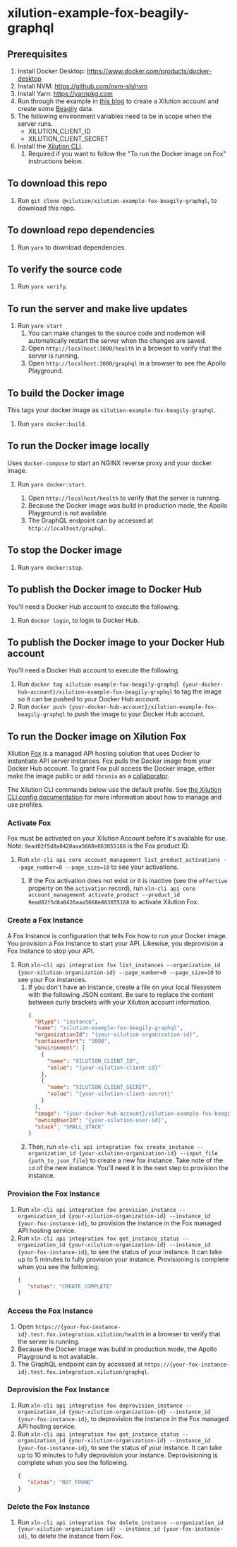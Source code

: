 # xilution-example-fox-beagily-graphql

## Prerequisites

1. Install Docker Desktop: https://www.docker.com/products/docker-desktop
1. Install NVM: https://github.com/nvm-sh/nvm
1. Install Yarn: https://yarnpkg.com
1. Run through the example in [this blog](https://blog.xilution.com/5018604022235529367) to create a Xilution account and create some [Beagily](https://products.xilution.com/basics/beagily) data.
1. The following environment variables need to be in scope when the server runs.
    * XILUTION_CLIENT_ID
    * XILUTION_CLIENT_SECRET
1. Install the [Xilution CLI](https://docs.xilution.com/cli/).
    1. Required if you want to follow the "To run the Docker image on Fox" instructions below.

## To download this repo

1. Run `git clone @xilution/xilution-example-fox-beagily-graphql`, to download this repo.

## To download repo dependencies

1. Run `yarn` to download dependencies.

## To verify the source code

1. Run `yarn verify`.

## To run the server and make live updates

1. Run `yarn start`
    1. You can make changes to the source code and nodemon will automatically restart the server when the changes are saved.
    1. Open `http://localhost:3000/health` in a browser to verify that the server is running.
    1. Open `http://localhost:3000/graphql` in a browser to see the Apollo Playground.

## To build the Docker image
This tags your docker image as `xilution-example-fox-beagily-graphql`.

1. Run `yarn docker:build`.

## To run the Docker image locally
Uses `docker-compose` to start an NGINX reverse proxy and your docker image.

1. Run `yarn docker:start`.

    1. Open `http://localhost/health` to verify that the server is running.
    1. Because the Docker image was build in production mode, the Apollo Playground is not available.
    1. The GraphQL endpoint can by accessed at `http://localhost/graphql`.

## To stop the Docker image

1. Run `yarn docker:stop`.

## To publish the Docker image to Docker Hub
You'll need a Docker Hub account to execute the following.

1. Run `docker login`, to login to Docker Hub.

## To publish the Docker image to your Docker Hub account
You'll need a Docker Hub account to execute the following.

1. Run `docker tag xilution-example-fox-beagily-graphql {your-docker-hub-account}/xilution-example-fox-beagily-graphql` to tag the image so it can be pushed to your Docker Hub account.
1. Run `docker push {your-docker-hub-account}/xilution-example-fox-beagily-graphql` to push the image to your Docker Hub account.

## To run the Docker image on Xilution Fox
Xilution [Fox](https://products.xilution.com/integration/fox) is a managed API hosting solution that uses Docker to instantiate API server instances.
Fox pulls the Docker image from your Docker Hub account.
To grant Fox pull access the Docker image, either make the image public or add `tbrunia` as a [collaborator](https://docs-stage.docker.com/v17.12/docker-hub/repos/#collaborators-and-their-role).

The Xilution CLI commands below use the default profile.
See [the Xilution CLI config documentation](https://github.com/xilution/xilution-cli/blob/master/docs/config.md) for more information about how to manage and use profiles.

### Activate Fox
Fox must be activated on your Xilution Account before it's available for use.
Note: `9ead02f5d8a0420aaa5668e863055168` is the Fox product ID.

1. Run `xln-cli api core account_management list_product_activations --page_number=0 --page_size=10` to see your activations.

    1. If the Fox activation does not exist or it is inactive (see the `effective` property on the `activation` record), run `xln-cli api core account_management activate_product --product_id 9ead02f5d8a0420aaa5668e863055168` to activate Xilution Fox.

### Create a Fox Instance
A Fox Instance is configuration that tells Fox how to run your Docker image.
You provision a Fox Instance to start your API.
Likewise, you deprovision a Fox Instance to stop your API.

1. Run `xln-cli api integration fox list_instances --organization_id {your-xilution-organization-id} --page_number=0 --page_size=10` to see your Fox instances.
    1. If you don't have an instance, create a file on your local filesystem with the following JSON content.
    Be sure to replace the content between curly brackets with your Xilution account information.
        ```json
        {
          "@type": "instance",
          "name": "xilution-example-fox-beagily-graphql",
          "organizationId": "{your-xilution-organization-id}",
          "containerPort": "3000",
          "environment": [
            {
              "name": "XILUTION_CLIENT_ID",
              "value": "{your-xilution-client-id}"
            },
            {
              "name": "XILUTION_CLIENT_SECRET",
              "value": "{your-xilution-client-secret}"
            }
          ],
          "image": "{your-docker-hub-account}/xilution-example-fox-beagily-graphql",
          "owningUserId": "{your-xilution-user-id}",
          "stack": "SMALL_STACK"
        }
        ```
    1. Then, run `xln-cli api integration fox create_instance --organization_id {your-xilution-organization-id} --input_file {path_to_json_file}` to create a new fox instance.
    Take note of the `id` of the new instance.
    You'll need it in the next step to provision the instance.

### Provision the Fox Instance

1. Run `xln-cli api integration fox provision_instance --organization_id {your-xilution-organization-id} --instance_id {your-fox-instance-id}`, to provision the instance in the Fox managed API hosting service.
1. Run `xln-cli api integration fox get_instance_status --organization_id {your-xilution-organization-id} --instance_id {your-fox-instance-id}`, to see the status of your instance.
It can take up to 5 minutes to fully provision your instance.
Provisioning is complete when you see the following.
    ```json
    {
       "status": "CREATE_COMPLETE"
    }
   ```

### Access the Fox Instance

1. Open `https://{your-fox-instance-id}.test.fox.integration.xilution/health` in a browser to verify that the server is running.
1. Because the Docker image was build in production mode, the Apollo Playground is not available.
1. The GraphQL endpoint can by accessed at `https://{your-fox-instance-id}.test.fox.integration.xilution/graphql`.

### Deprovision the Fox Instance

1. Run `xln-cli api integration fox deprovision_instance --organization_id {your-xilution-organization-id} --instance_id {your-fox-instance-id}`, to deprovision the instance in the Fox managed API hosting service.
1. Run `xln-cli api integration fox get_instance_status --organization_id {your-xilution-organization-id} --instance_id {your-fox-instance-id}`, to see the status of your instance.
It can take up to 10 minutes to fully deprovision your instance.
Deprovisioning is complete when you see the following.
    ```json
    {
       "status": "NOT_FOUND"
    }
   ```

### Delete the Fox Instance

1. Run `xln-cli api integration fox delete_instance --organization_id {your-xilution-organization-id} --instance_id {your-fox-instance-id}`, to delete the instance from Fox.
